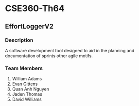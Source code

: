# CSE360-Th64

## EffortLoggerV2

### Description
A software development tool designed to aid in the planning and documentation of sprints other agile motifs.

### Team Members
1. William Adams
2. Evan Gittens
3. Quan Anh Nguyen
4. Jaden Thomas
5. David Williams